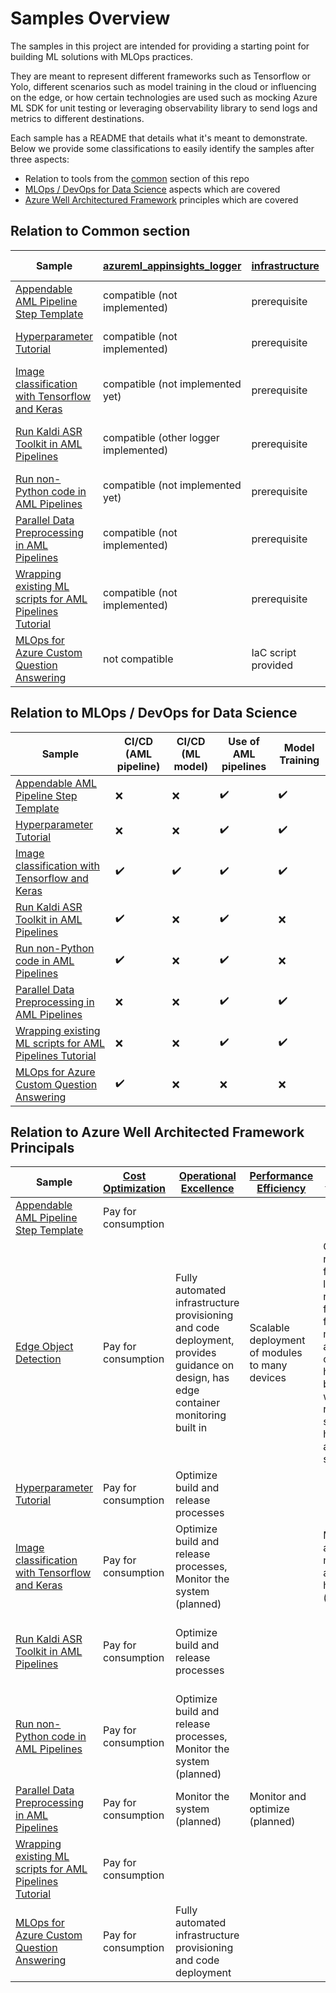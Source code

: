 # Samples Overview

The samples in this project are intended for providing a starting point for building ML solutions with MLOps practices.

They are meant to represent different frameworks such as Tensorflow or Yolo, different scenarios such as model training
in the cloud or influencing on the edge, or how certain technologies are used such as mocking Azure ML SDK
for unit testing or leveraging observability library to send logs and metrics to different destinations.

Each sample has a README that details what it's meant to demonstrate.
Below we provide some classifications to easily identify the samples after three aspects:

- Relation to tools from the [common](../common) section of this repo
- [MLOps / DevOps for Data Science](https://docs.microsoft.com/en-us/azure/machine-learning/concept-model-management-and-deployment)
aspects which are covered
- [Azure Well Architectured Framework](https://docs.microsoft.com/en-us/azure/architecture/framework/)
principles which are covered

## Relation to Common section

|Sample|[azureml_appinsights_logger](../common/azureml_appinsights_logger)|[infrastructure](../common/infrastructure/)|[pipeline_monitor](../common/pipeline_monitor/)/[trigger](../common/pipeline_trigger/)|[pytest-fixtures](../common/pytest-fixtures/)|
|----|----|----|----|----|
|[Appendable AML Pipeline Step Template](./appendable-template)|compatible (not implemented)|prerequisite|compatible|compatible (not implemented)|
|[Hyperparameter Tutorial](./hyperparameter-tutorial)|compatible (not implemented)|prerequisite|compatible|compatible (not implemented)|
|[Image classification with Tensorflow and Keras](./image-classification-tensorflow)|compatible (not implemented yet)|prerequisite|compatible|compatible (not implemented)|
|[Run Kaldi ASR Toolkit in AML Pipelines](./kaldi-asr-yesno)|compatible (other logger implemented)|prerequisite|compatible|compatible (unit tests differently implemented)|
|[Run non-Python code in AML Pipelines](./non-python-preprocess)|compatible (not implemented yet)|prerequisite|compatible|showcasing|
|[Parallel Data Preprocessing in AML Pipelines](./parallel-processing-california-housing-data)|compatible (not implemented)|prerequisite|compatible|compatible (not implemented)|
|[Wrapping existing ML scripts for AML Pipelines Tutorial](./wrapping-existing-ml-scripts-tutorial)|compatible (not implemented)|prerequisite|compatible|compatible (not implemented)|
|[MLOps for Azure Custom Question Answering](./mlops-for-azure-custom-question-answering)|not compatible|IaC script provided|not compatible|not compatible|

## Relation to MLOps / DevOps for Data Science

|Sample|CI/CD (AML pipeline)|CI/CD (ML model)|Use of AML pipelines|Model Training|
|----|----|----|----|----|
|[Appendable AML Pipeline Step Template](./appendable-template)|:x:|:x:|:heavy_check_mark:|:heavy_check_mark:|
|[Hyperparameter Tutorial](./hyperparameter-tutorial)|:x:|:x:|:heavy_check_mark:|:heavy_check_mark:|
|[Image classification with Tensorflow and Keras](./image-classification-tensorflow)|:heavy_check_mark:|:heavy_check_mark:|:heavy_check_mark:|:heavy_check_mark:|
|[Run Kaldi ASR Toolkit in AML Pipelines](./kaldi-asr-yesno)|:heavy_check_mark:|:x:|:heavy_check_mark:|:x:|
|[Run non-Python code in AML Pipelines](./non-python-preprocess)|:heavy_check_mark:|:x:|:heavy_check_mark:|:x:|
|[Parallel Data Preprocessing in AML Pipelines](./parallel-processing-california-housing-data)|:x:|:x:|:heavy_check_mark:|:heavy_check_mark:|
|[Wrapping existing ML scripts for AML Pipelines Tutorial](./wrapping-existing-ml-scripts-tutorial)|:x:|:x:|:heavy_check_mark:|:heavy_check_mark:|
|[MLOps for Azure Custom Question Answering](./mlops-for-azure-custom-question-answering)|:heavy_check_mark:|:x:|:x:|:x:|

## Relation to Azure Well Architected Framework Principals

|Sample|[Cost Optimization](https://docs.microsoft.com/en-us/azure/architecture/framework/cost/overview)|[Operational Excellence](https://docs.microsoft.com/en-us/azure/architecture/framework/devops/overview)|[Performance Efficiency](https://docs.microsoft.com/en-us/azure/architecture/framework/scalability/overview)|[Reliability](https://docs.microsoft.com/en-us/azure/architecture/framework/resiliency/overview)|[Security](https://docs.microsoft.com/en-us/azure/architecture/framework/security/security-principles)|
|----|----|----|----|----|----|
|[Appendable AML Pipeline Step Template](./appendable-template)|Pay for consumption|||||
|[Edge Object Detection](./edge-object-detection)|Pay for consumption|Fully automated infrastructure provisioning and code deployment, provides guidance on design, has edge container monitoring built in|Scalable deployment of modules to many devices|Can recover from losing network for for a full day, monitoring and container health built in but would require setup to hook into alerting system||
|[Hyperparameter Tutorial](./hyperparameter-tutorial)|Pay for consumption|Optimize build and release processes||||
|[Image classification with Tensorflow and Keras](./image-classification-tensorflow)|Pay for consumption|Optimize build and release processes, Monitor the system (planned)||Monitor and measure application health (planned)|Use Identity as Primary Access Control|
|[Run Kaldi ASR Toolkit in AML Pipelines](./kaldi-asr-yesno)|Pay for consumption|Optimize build and release processes|||Use Identity as Primary Access Control|
|[Run non-Python code in AML Pipelines](./non-python-preprocess)|Pay for consumption|Optimize build and release processes, Monitor the system (planned)|||Use Identity as Primary Access Control|
|[Parallel Data Preprocessing in AML Pipelines](./parallel-processing-california-housing-data)|Pay for consumption|Monitor the system (planned)|Monitor and optimize (planned)|||
|[Wrapping existing ML scripts for AML Pipelines Tutorial](./wrapping-existing-ml-scripts-tutorial)|Pay for consumption|||||
|[MLOps for Azure Custom Question Answering](./mlops-for-azure-custom-question-answering)|Pay for consumption|Fully automated infrastructure provisioning and code deployment||||
